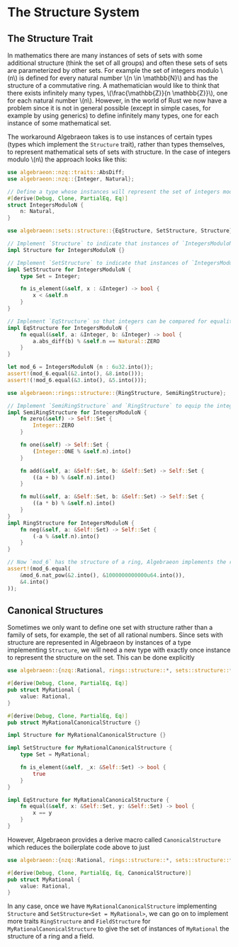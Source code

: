 # The Structure System

## The Structure Trait

In mathematics there are many instances of sets of sets with some additional structure (think the set of all groups) and often these sets of sets are parameterized by other sets. For example the set of integers modulo \\(n\\) is defined for every natural number \\(n \in \mathbb{N}\\) and has the structure of a commutative ring. A mathematician would like to think that there exists infinitely many types, \\(\frac{\mathbb{Z}}{n \mathbb{Z}}\\), one for each natural number \\(n\\). However, in the world of Rust we now have a problem since it is not in general possible (except in simple cases, for example by using generics) to define infinitely many types, one for each instance of some mathematical set.

The workaround Algebraeon takes is to use instances of certain types (types which implement the `Structure` trait), rather than types themselves, to represent mathematical sets of sets with structure. In the case of integers modulo \\(n\\) the approach looks like this:

```rust
use algebraeon::nzq::traits::AbsDiff;
use algebraeon::nzq::{Integer, Natural};

// Define a type whose instances will represent the set of integers modulo `n`.
#[derive(Debug, Clone, PartialEq, Eq)]
struct IntegersModuloN {
    n: Natural,
}

use algebraeon::sets::structure::{EqStructure, SetStructure, Structure};

// Implement `Structure` to indicate that instances of `IntegersModuloN` represent abstract mathematical objects.
impl Structure for IntegersModuloN {}

// Implement `SetStructure` to indicate that instances of `IntegersModuloN` represent sets whose elements are represented by instances of `Integer`.
impl SetStructure for IntegersModuloN {
    type Set = Integer;

    fn is_element(&self, x : &Integer) -> bool {
        x < &self.n
    }
}

// Implement `EqStructure` so that integers can be compared for equality modulo `n`.
impl EqStructure for IntegersModuloN {
    fn equal(&self, a: &Integer, b: &Integer) -> bool {
        a.abs_diff(b) % &self.n == Natural::ZERO
    }
}

let mod_6 = IntegersModuloN {n : 6u32.into()};
assert!(mod_6.equal(&2.into(), &8.into()));
assert!(!mod_6.equal(&3.into(), &5.into()));

use algebraeon::rings::structure::{RingStructure, SemiRingStructure};

// Implement `SemiRingStructure` and `RingStructure` to equip the integers modulo `n` with the quotient ring structure.
impl SemiRingStructure for IntegersModuloN {
    fn zero(&self) -> Self::Set {
        Integer::ZERO
    }

    fn one(&self) -> Self::Set {
        (Integer::ONE % &self.n).into()
    }

    fn add(&self, a: &Self::Set, b: &Self::Set) -> Self::Set {
        ((a + b) % &self.n).into()
    }

    fn mul(&self, a: &Self::Set, b: &Self::Set) -> Self::Set {
        ((a * b) % &self.n).into()
    }
}
impl RingStructure for IntegersModuloN {
    fn neg(&self, a: &Self::Set) -> Self::Set {
        (-a % &self.n).into()
    }
}

// Now `mod_6` has the structure of a ring, Algebraeon implements the repeated squaring algorithm for taking very large powers modulo `n`.
assert!(mod_6.equal(
    &mod_6.nat_pow(&2.into(), &1000000000000u64.into()),
    &4.into()
));
```

## Canonical Structures

Sometimes we only want to define one set with structure rather than a family of sets, for example, the set of all rational numbers. Since sets with structure are represented in Algebraeon by instances of a type implementing `Structure`, we will need a new type with exactly once instance to represent the structure on the set. This can be done explicitly

```rust
use algebraeon::{nzq::Rational, rings::structure::*, sets::structure::*};

#[derive(Debug, Clone, PartialEq, Eq)]
pub struct MyRational {
    value: Rational,
}

#[derive(Debug, Clone, PartialEq, Eq)]
pub struct MyRationalCanonicalStructure {}

impl Structure for MyRationalCanonicalStructure {}

impl SetStructure for MyRationalCanonicalStructure {
    type Set = MyRational;

    fn is_element(&self, _x: &Self::Set) -> bool {
        true
    }
}

impl EqStructure for MyRationalCanonicalStructure {
    fn equal(&self, x: &Self::Set, y: &Self::Set) -> bool {
        x == y
    }
}
```

However, Algebraeon provides a derive macro called `CanonicalStructure` which reduces the boilerplate code above to just

```rust
use algebraeon::{nzq::Rational, rings::structure::*, sets::structure::*};

#[derive(Debug, Clone, PartialEq, Eq, CanonicalStructure)]
pub struct MyRational {
    value: Rational,
}
```

In any case, once we have `MyRationalCanonicalStructure` implementing `Structure` and `SetStructure<Set = MyRational>`, we can go on to implement more traits `RingStructure` and `FieldStructure` for `MyRationalCanonicalStructure` to give the set of instances of `MyRational` the structure of a ring and a field.

<!-- ```
// The CanonicalStructure derive macro defines a new type MyRationalCanonicalStructure with one value and implements `Structure`, `SetStructure` and `EqStructure` for it.
// We can proceed to implement more interesting structures.

impl SemiRingStructure for MyRationalCanonicalStructure {
    fn zero(&self) -> Self::Set {
        MyRational {
            value: Rational::ZERO,
        }
    }

    fn one(&self) -> Self::Set {
        MyRational {
            value: Rational::ONE,
        }
    }

    fn add(&self, a: &Self::Set, b: &Self::Set) -> Self::Set {
        MyRational {
            value: &a.value + &b.value,
        }
    }

    fn mul(&self, a: &Self::Set, b: &Self::Set) -> Self::Set {
        MyRational {
            value: &a.value * &b.value,
        }
    }
}

impl RingStructure for MyRationalCanonicalStructure {
    fn neg(&self, a: &Self::Set) -> Self::Set {
        MyRational { value: -&a.value }
    }
}

// Algebraeon redefines functions defined on `MyRationalCanonicalStructure` to functions defined on `MyRational`, for example `nat_pow`, so that we can use `.nat_pow(..)` on an instance of `MyRational` without going through `MyRationalCanonicalStructure`
use std::str::FromStr;
let a = MyRational {
    value: Rational::from_str("2/3").unwrap(),
};
assert_eq!(
    a.nat_pow(&3u32.into()),
    MyRational {
        value: Rational::from_str("8/27").unwrap()
    }
);
``` -->

<!-- # Sets

# Rings and Fields

# Groups -->